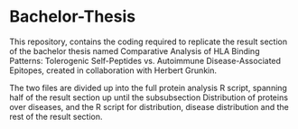 # Bachelor-Thesis
This repository, contains the coding required to replicate the result section of the bachelor thesis named Comparative Analysis of HLA Binding Patterns: Tolerogenic Self-Peptides vs. Autoimmune Disease-Associated Epitopes, created in collaboration with Herbert Grunkin. 

The two files are divided up into the full protein analysis R script, spanning half of the result section up until the subsubsection Distribution of proteins over diseases, and the R script for distribution, disease distribution and the rest of the result section.

